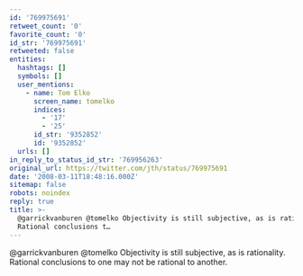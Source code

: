 ```yaml
---
id: '769975691'
retweet_count: '0'
favorite_count: '0'
id_str: '769975691'
retweeted: false
entities:
  hashtags: []
  symbols: []
  user_mentions:
    - name: Tom Elko
      screen_name: tomelko
      indices:
        - '17'
        - '25'
      id_str: '9352852'
      id: '9352852'
  urls: []
in_reply_to_status_id_str: '769956263'
original_url: https://twitter.com/jth/status/769975691
date: '2008-03-11T18:48:16.000Z'
sitemap: false
robots: noindex
reply: true
title: >-
  @garrickvanburen @tomelko Objectivity is still subjective, as is rationality.
  Rational conclusions t…
---
```


@garrickvanburen @tomelko Objectivity is still subjective, as is rationality. Rational conclusions to one may not be rational to another.